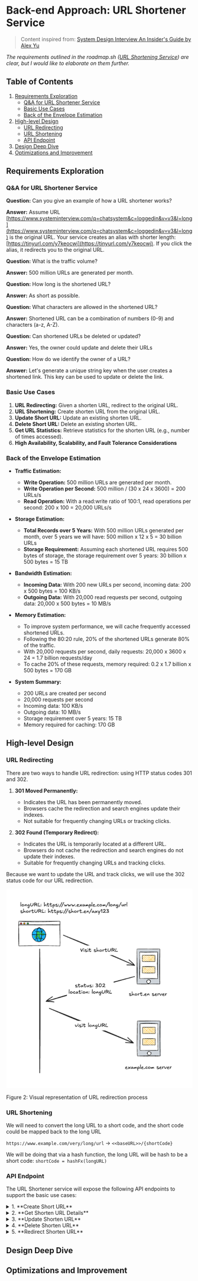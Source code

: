 # Back-end Approach: URL Shortener Service

> Content inspired from: [System Design Interview An Insider's Guide by Alex Yu](https://www.amazon.com/System-Design-Interview-insiders-Second/dp/B08CMF2CQF)

*The requirements outlined in the roadmap.sh ([URL Shortening Service](https://roadmap.sh/projects/url-shortening-service)) are clear, but I would like to elaborate on them further.*

## Table of Contents

1. [Requirements Exploration](#requirements-exploration)
   - [Q&A for URL Shortener Service](#qa-for-url-shortener-service)
   - [Basic Use Cases](#basic-use-cases)
   - [Back of the Envelope Estimation](#back-of-the-envelope-estimation)
2. [High-level Design](#high-level-design)
   - [URL Redirecting](#url-redirecting)
   - [URL Shortening](#url-shortening)
   - [API Endpoint](#api-endpoint)
3. [Design Deep Dive](#design-deep-dive)
4. [Optimizations and Improvement](#optimizations-and-improvement)

## Requirements Exploration

### Q&A for URL Shortener Service

**Question:** Can you give an example of how a URL shortener works?

**Answer:** Assume URL [https://www.systeminterview.com/q=chatsystem&c=loggedin&v=v3&l=long](https://www.systeminterview.com/q=chatsystem&c=loggedin&v=v3&l=long) is the original URL. Your service creates an alias with shorter length: [https://tinyurl.com/y7keocwj](https://tinyurl.com/y7keocwj). If you click the alias, it redirects you to the original URL.

**Question:** What is the traffic volume?

**Answer:** 500 million URLs are generated per month.

**Question:** How long is the shortened URL?

**Answer:** As short as possible.

**Question:** What characters are allowed in the shortened URL?

**Answer:** Shortened URL can be a combination of numbers (0-9) and characters (a-z, A-Z).

**Question:** Can shortened URLs be deleted or updated?

**Answer:** Yes, the owner could update and delete their URLs

**Question:** How do we identify the owner of a URL?

**Answer:** Let's generate a unique string key when the user creates a shortened link. This key can be used to update or delete the link.

### Basic Use Cases

1. **URL Redirecting:** Given a shorten URL, redirect to the original URL.
2. **URL Shortening:** Create shorten URL from the original URL.
3. **Update Short URL:** Update an existing shorten URL.
4. **Delete Short URL:** Delete an existing shorten URL.
5. **Get URL Statistics:** Retrieve statistics for the shorten URL (e.g., number of times accessed).
6. **High Availability, Scalability, and Fault Tolerance Considerations**

### Back of the Envelope Estimation

- **Traffic Estimation:**
  - **Write Operation:** 500 million URLs are generated per month.
  - **Write Operation per Second:** 500 million / (30 x 24 x 3600) = 200 URLs/s
  - **Read Operation:** With a read:write ratio of 100:1, read operations per second: 200 x 100 = 20,000 URLs/s

- **Storage Estimation:**
  - **Total Records over 5 Years:** With 500 million URLs generated per month, over 5 years we will have: 500 million x 12 x 5 = 30 billion URLs
  - **Storage Requirement:** Assuming each shortened URL requires 500 bytes of storage, the storage requirement over 5 years: 30 billion x 500 bytes = 15 TB

- **Bandwidth Estimation:**
  - **Incoming Data:** With 200 new URLs per second, incoming data: 200 x 500 bytes = 100 KB/s
  - **Outgoing Data:** With 20,000 read requests per second, outgoing data: 20,000 x 500 bytes = 10 MB/s

- **Memory Estimation:**
  - To improve system performance, we will cache frequently accessed shortened URLs.
  - Following the 80:20 rule, 20% of the shortened URLs generate 80% of the traffic.
  - With 20,000 requests per second, daily requests: 20,000 x 3600 x 24 = 1.7 billion requests/day
  - To cache 20% of these requests, memory required: 0.2 x 1.7 billion x 500 bytes = 170 GB

- **System Summary:**
  - 200 URLs are created per second
  - 20,000 requests per second
  - Incoming data: 100 KB/s
  - Outgoing data: 10 MB/s
  - Storage requirement over 5 years: 15 TB
  - Memory required for caching: 170 GB

## High-level Design

### URL Redirecting

There are two ways to handle URL redirection: using HTTP status codes 301 and 302.

1. **301 Moved Permanently:**
   - Indicates the URL has been permanently moved.
   - Browsers cache the redirection and search engines update their indexes.
   - Not suitable for frequently changing URLs or tracking clicks.

2. **302 Found (Temporary Redirect):**
   - Indicates the URL is temporarily located at a different URL.
   - Browsers do not cache the redirection and search engines do not update their indexes.
   - Suitable for frequently changing URLs and tracking clicks.

Because we want to update the URL and track clicks, we will use the 302 status code for our URL redirection.

![Redirect Visual](redirect_visual.png)

Figure 2: Visual representation of URL redirection process

### URL Shortening

We will need to convert the long URL to a short code, and the short code could be mapped back to the long URL

```https://www.example.com/very/long/url``` -> ```<<baseURL>>/{shortCode}```

We will be doing that via a hash function, the long URL will be hash to be a short code: ```shortCode = hashFx(longURL)```

### API Endpoint

The URL Shortener service will expose the following API endpoints to support the basic use cases:

<details>
<summary>1. **Create Short URL**</summary>

- **Endpoint:** `/api/v1/shorten_urls`
- **Method:** `POST`
- **Description:** Create a shortened URL from the original URL. The response includes a unique key that can be used to modify the shortened URL and a shorten_code that will be used for redirection.
- **Request Body:**

  ```json
  {
    "original_url": "https://www.example.com/very/long/url"
  }
  ```

- **Response:**

  ```json
  {
    "key": "unique_key_for_modification",
    "shorten_code": "shortCode"
  }
  ```

</details>

<details>
<summary>2. **Get Shorten URL Details**</summary>

- **Endpoint:** `/api/v1/shorten_urls/{shorten_code}?key={key}`
- **Method:** `GET`
- **Description:** Get the detail of the shorten URL, include the statistics information
- **Path Parameter:**
  - `shorten_code`: The shortened URL identifier.
  - `key`: Authorize key
- **Response:**

  ```json
  {
    "original_url": "https://www.example.com/very/long/url",
    "access_count": 999
  }
  ```

</details>

<details>
<summary>3. **Update Shorten URL**</summary>

- **Endpoint:** `/api/v1/shorten_urls/{shorten_code}`
- **Method:** `PUT`
- **Description:** Update the original URL associated with the shortened URL.
- **Path Parameter:**
  - `shorten_code`: The shortened URL identifier.
- **Request Body:**

  ```json
  {
    "key": "unique_key_for_modification",
    "original_url": "https://www.example.com/very/long/url"
  }
  ```

- **Response:**

  ```json
  {
    "result": true
  }
  ```

</details>

<details>
<summary>4. **Delete Shorten URL**</summary>

- **Endpoint:** `/api/v1/shorten_urls/{shorten_code}`
- **Method:** `DELETE`
- **Description:** Delete the shortened URL.
- **Path Parameter:**
  - `shorten_code`: The shortened URL identifier.
- **Request Body:**

  ```json
  {
    "key": "unique_key_for_modification"
  }
  ```

- **Response:**

  ```json
  {
    "result": true
  }
  ```

</details>

<details>
<summary>5. **Redirect Shorten URL**</summary>

- **Endpoint:** `/{shorten_code}`
- **Method:** `GET`
- **Description:** Redirect to the original URL.
- **Path Parameter:**
  - `shorten_code`: The shortened URL identifier.
- **Response:**
  - **Status Code:** `302 Found`
  - **Headers:**
    - `Location`: The original URL

</details>

## Design Deep Dive

## Optimizations and Improvement
